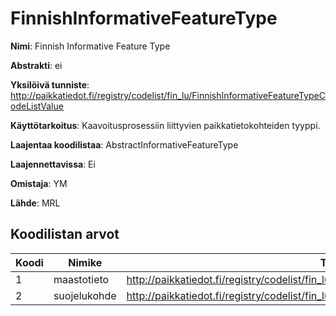# FinnishInformativeFeatureType

**Nimi**: Finnish Informative Feature Type

**Abstrakti**: ei

**Yksilöivä tunniste**: http://paikkatiedot.fi/registry/codelist/fin_lu/FinnishInformativeFeatureTypeCodeListValue

**Käyttötarkoitus**: Kaavoitusprosessiin liittyvien paikkatietokohteiden tyyppi.

**Laajentaa koodilistaa**: AbstractInformativeFeatureType

**Laajennettavissa**: Ei

**Omistaja**: YM

**Lähde**: MRL

## Koodilistan arvot

Koodi     | Nimike           | Tunniste
-----------|------------------|------------
 1       | maastotieto   | http://paikkatiedot.fi/registry/codelist/fin_lu/FinnishInformativeFeatureTypeCodeListValue/1
 2       | suojelukohde   | http://paikkatiedot.fi/registry/codelist/fin_lu/FinnishInformativeFeatureTypeCodeListValue/2


